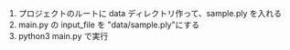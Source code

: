 1. プロジェクトのルートに data ディレクトリ作って、sample.ply を入れる
2. main.py の input_file を "data/sample.ply"にする
3. python3 main.py で実行
